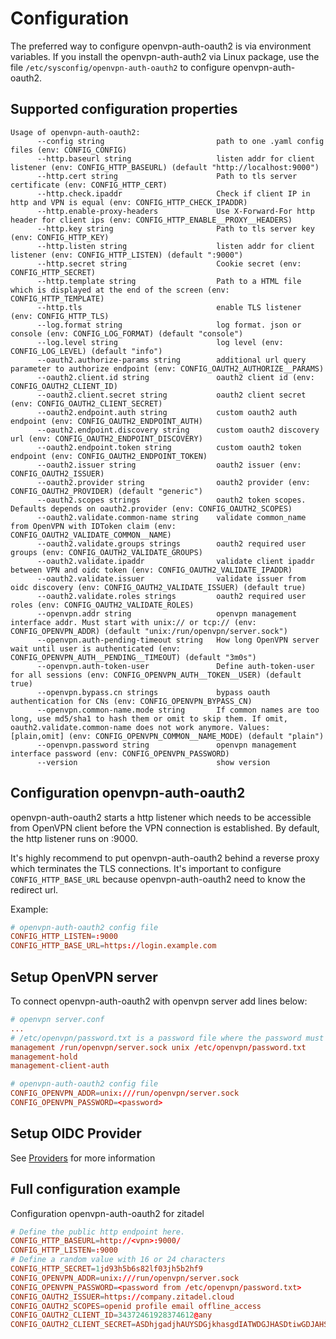 # Configuration

The preferred way to configure openvpn-auth-oauth2 is via environment variables. If you install the openvpn-auth-auth2 via
Linux package, use the file `/etc/sysconfig/openvpn-auth-oauth2` to configure openvpn-auth-oauth2.

## Supported configuration properties

```
Usage of openvpn-auth-oauth2:
      --config string                         path to one .yaml config files (env: CONFIG_CONFIG)
      --http.baseurl string                   listen addr for client listener (env: CONFIG_HTTP_BASEURL) (default "http://localhost:9000")
      --http.cert string                      Path to tls server certificate (env: CONFIG_HTTP_CERT)
      --http.check.ipaddr                     Check if client IP in http and VPN is equal (env: CONFIG_HTTP_CHECK_IPADDR)
      --http.enable-proxy-headers             Use X-Forward-For http header for client ips (env: CONFIG_HTTP_ENABLE__PROXY__HEADERS)
      --http.key string                       Path to tls server key (env: CONFIG_HTTP_KEY)
      --http.listen string                    listen addr for client listener (env: CONFIG_HTTP_LISTEN) (default ":9000")
      --http.secret string                    Cookie secret (env: CONFIG_HTTP_SECRET)
      --http.template string                  Path to a HTML file which is displayed at the end of the screen (env: CONFIG_HTTP_TEMPLATE)
      --http.tls                              enable TLS listener (env: CONFIG_HTTP_TLS)
      --log.format string                     log format. json or console (env: CONFIG_LOG_FORMAT) (default "console")
      --log.level string                      log level (env: CONFIG_LOG_LEVEL) (default "info")
      --oauth2.authorize-params string        additional url query parameter to authorize endpoint (env: CONFIG_OAUTH2_AUTHORIZE__PARAMS)
      --oauth2.client.id string               oauth2 client id (env: CONFIG_OAUTH2_CLIENT_ID)
      --oauth2.client.secret string           oauth2 client secret (env: CONFIG_OAUTH2_CLIENT_SECRET)
      --oauth2.endpoint.auth string           custom oauth2 auth endpoint (env: CONFIG_OAUTH2_ENDPOINT_AUTH)
      --oauth2.endpoint.discovery string      custom oauth2 discovery url (env: CONFIG_OAUTH2_ENDPOINT_DISCOVERY)
      --oauth2.endpoint.token string          custom oauth2 token endpoint (env: CONFIG_OAUTH2_ENDPOINT_TOKEN)
      --oauth2.issuer string                  oauth2 issuer (env: CONFIG_OAUTH2_ISSUER)
      --oauth2.provider string                oauth2 provider (env: CONFIG_OAUTH2_PROVIDER) (default "generic")
      --oauth2.scopes strings                 oauth2 token scopes. Defaults depends on oauth2.provider (env: CONFIG_OAUTH2_SCOPES)
      --oauth2.validate.common-name string    validate common_name from OpenVPN with IDToken claim (env: CONFIG_OAUTH2_VALIDATE_COMMON__NAME)
      --oauth2.validate.groups strings        oauth2 required user groups (env: CONFIG_OAUTH2_VALIDATE_GROUPS)
      --oauth2.validate.ipaddr                validate client ipaddr between VPN and oidc token (env: CONFIG_OAUTH2_VALIDATE_IPADDR)
      --oauth2.validate.issuer                validate issuer from oidc discovery (env: CONFIG_OAUTH2_VALIDATE_ISSUER) (default true)
      --oauth2.validate.roles strings         oauth2 required user roles (env: CONFIG_OAUTH2_VALIDATE_ROLES)
      --openvpn.addr string                   openvpn management interface addr. Must start with unix:// or tcp:// (env: CONFIG_OPENVPN_ADDR) (default "unix:/run/openvpn/server.sock")
      --openvpn.auth-pending-timeout string   How long OpenVPN server wait until user is authenticated (env: CONFIG_OPENVPN_AUTH__PENDING__TIMEOUT) (default "3m0s")
      --openvpn.auth-token-user               Define auth-token-user for all sessions (env: CONFIG_OPENVPN_AUTH__TOKEN__USER) (default true)
      --openvpn.bypass.cn strings             bypass oauth authentication for CNs (env: CONFIG_OPENVPN_BYPASS_CN)
      --openvpn.common-name.mode string       If common names are too long, use md5/sha1 to hash them or omit to skip them. If omit, oauth2.validate.common-name does not work anymore. Values: [plain,omit] (env: CONFIG_OPENVPN_COMMON__NAME_MODE) (default "plain")
      --openvpn.password string               openvpn management interface password (env: CONFIG_OPENVPN_PASSWORD)
      --version                               show version
```

## Configuration openvpn-auth-oauth2
openvpn-auth-oauth2 starts a http listener which needs to be accessible from OpenVPN client before the VPN connection is established.
By default, the http listener runs on :9000.

It's highly recommend to put openvpn-auth-oauth2 behind a reverse proxy which terminates the TLS connections. It's important to configure
`CONFIG_HTTP_BASE_URL` because openvpn-auth-oauth2 need to know the redirect url.

Example:
```conf
# openvpn-auth-oauth2 config file
CONFIG_HTTP_LISTEN=:9000
CONFIG_HTTP_BASE_URL=https://login.example.com
```

## Setup OpenVPN server
To connect openvpn-auth-oauth2 with openvpn server add lines below:

```conf
# openvpn server.conf
...
# /etc/openvpn/password.txt is a password file where the password must be on first line
management /run/openvpn/server.sock unix /etc/openvpn/password.txt
management-hold
management-client-auth
```

```conf
# openvpn-auth-oauth2 config file
CONFIG_OPENVPN_ADDR=unix:///run/openvpn/server.sock
CONFIG_OPENVPN_PASSWORD=<password>
```

## Setup OIDC Provider

See [Providers](Providers) for more information

## Full configuration example
Configuration openvpn-auth-oauth2 for zitadel

```conf
# Define the public http endpoint here.
CONFIG_HTTP_BASEURL=http://<vpn>:9000/
CONFIG_HTTP_LISTEN=:9000
# Define a random value with 16 or 24 characters
CONFIG_HTTP_SECRET=1jd93h5b6s82lf03jh5b2hf9
CONFIG_OPENVPN_ADDR=unix:///run/openvpn/server.sock
CONFIG_OPENVPN_PASSWORD=<password from /etc/openvpn/password.txt>
CONFIG_OAUTH2_ISSUER=https://company.zitadel.cloud
CONFIG_OAUTH2_SCOPES=openid profile email offline_access
CONFIG_OAUTH2_CLIENT_ID=34372461928374612@any
CONFIG_OAUTH2_CLIENT_SECRET=ASDhjgadjhAUYSDGjkhasgdIATWDGJHASDtiwGDJAHSGDutwqdygASJKD12hfva
```
